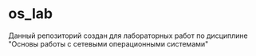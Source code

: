 # os_lab
Данный репозиторий создан для лабораторных работ по дисциплине "Основы работы с сетевыми операционными системами"
